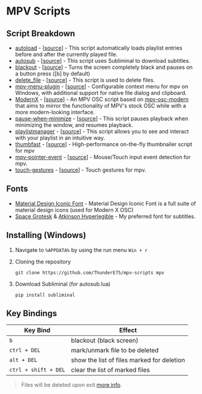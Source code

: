 # MPV Scripts

## Script Breakdown

- [autoload](./scripts/autoload.lua) - [[source]()] - This script automatically loads playlist entries before and after the currently played file. 
- [autosub](./scripts/) - [[source](https://github.com/davidde/mpv-autosub)] - This script uses Subliminal to download subtitles.
- [blackout](./scripts/blackout.lua) - [[source](https://github.com/sibwaf/mpv-scripts/blob/master/blackout.lua)] - Turns the screen completely black and pauses on a button press ([b] by default)
- [delete_file](./scripts/delete_file.lua) - [[source](https://github.com/zenyd/mpv-scripts/blob/master/delete_file.lua)] - This script is used to delete files.
- [mpv-menu-plugin](./scripts/) - [[source](https://github.com/tsl0922/mpv-menu-plugin)] - Configurable context menu for mpv on Windows, with additional support for native file dialog and clipboard.
- [ModernX](./scripts/modernx.lua) - [[source](https://github.com/cyl0/ModernX)] - An MPV OSC script based on [mpv-osc-modern](https://github.com/maoiscat/mpv-osc-modern/) that aims to mirror the functionality of MPV's stock OSC while with a more modern-looking interface.
- [pause-when-minimize](./scripts/pause-when-minimize.lua) - [[source](https://github.com/mpv-player/mpv/blob/master/TOOLS/lua/pause-when-minimize.lua)] - This script pauses playback when minimizing the window, and resumes playback.
- [playlistmanager](./scripts/playlistmanager.lua) - [[source](https://github.com/jonniek/mpv-playlistmanager)] - This script allows you to see and interact with your playlist in an intuitive way.
- [thumbfast](./scripts/thumbfast.lua) - [[source](https://github.com/po5/thumbfast)] - High-performance on-the-fly thumbnailer script for mpv
- [mpv-pointer-event](./scripts/pointer-event.lua) - [[source](https://github.com/christoph-heinrich/mpv-pointer-event)] - Mouse/Touch input event detection for mpv.
- [touch-gestures](./scripts/touch-gestures.lua) - [[source](https://github.com/christoph-heinrich/mpv-touch-gestures)] - Touch gestures for mpv.

## Fonts

- [Material Design Iconic Font](https://zavoloklom.github.io/material-design-iconic-font/) - Material Design Iconic Font is a full suite of material design icons (used for Modern X OSC)
- [Space Grotesk](https://fonts.google.com/specimen/Space+Grotesk) & [Atkinson Hyperlegible](https://fonts.google.com/specimen/Atkinson+Hyperlegible) - My preferred font for subtitles.

## Installing (Windows)  

1. Navigate to `%APPDATA%` by using the run menu `Win + r`

1. Cloning the repository

    ```git 
    git clone https://github.com/ThunderE75/mpv-scripts mpv
    ```
1. Download Subliminal (for autosub.lua)

   ```
   pip install subliminal
   ```

## Key Bindings


| Key Bind             | Effect                                     |
| -------------------- | ------------------------------------------ |
| `b`                  | blackout (black screen)                    |
| `ctrl + DEL`         | mark/unmark file to be deleted             |
| `alt + DEL`          | show the list of files marked for deletion |
| `ctrl + shift + DEL` | clear the list of marked files             |

> Files will be deleted upon exit [more info](https://github.com/zenyd/mpv-scripts/tree/master?tab=readme-ov-file#delete-file).
